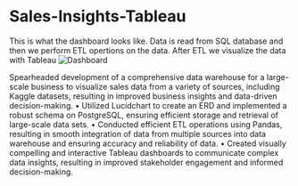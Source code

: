 # Sales-Insights-Tableau

This is what the dashboard looks like.
Data is read from SQL database and then we perform ETL opertions on the data.
After ETL we visualize the data with Tableau
![Dashboard](https://github.com/ankittejyadav/Sales-Insights-Tableau/assets/22706443/a3a69cf2-fda7-418a-a0ad-11bfe937e468)


Spearheaded development of a comprehensive data warehouse for a large-scale business to visualize sales data from a variety of sources, including Kaggle datasets, resulting in improved business insights and data-driven decision-making.
• Utilized Lucidchart to create an ERD and implemented a robust schema on PostgreSQL, ensuring efficient storage and retrieval of large-scale data sets.
• Conducted efficient ETL operations using Pandas, resulting in smooth integration of data from multiple sources into data warehouse and ensuring accuracy and reliability of data.
• Created visually compelling and interactive Tableau dashboards to communicate complex data insights, resulting in improved stakeholder engagement and informed decision-making.
